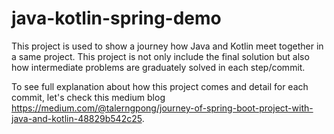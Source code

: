 # java-kotlin-spring-demo

This project is used to show a journey how Java and Kotlin meet together in a same project. This project is not only include the final solution but also how intermediate problems are graduately solved in each step/commit.

To see full explanation about how this project comes and detail for each commit, let's check this medium blog https://medium.com/@talerngpong/journey-of-spring-boot-project-with-java-and-kotlin-48829b542c25.
